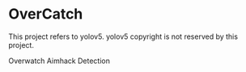 # OverCatch

This project refers to yolov5.
yolov5 copyright is not reserved by this project.

Overwatch Aimhack Detection
